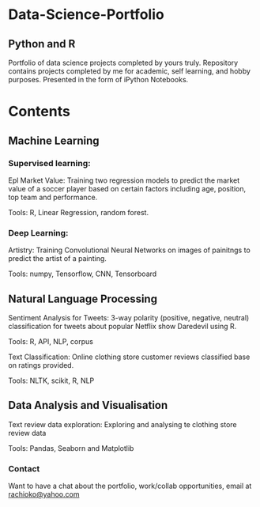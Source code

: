 # Data-Science-Portfolio
## Python and R
Portfolio of data science projects completed by yours truly. 
Repository contains projects completed by me for academic, self learning, and hobby purposes. Presented in the form of iPython Notebooks.


# Contents
## Machine Learning

### Supervised learning: 

Epl Market Value: Training two regression models to predict the market value of a soccer player based on certain factors including age, position, top team and performance.

Tools: R, Linear Regression, random forest.

### Deep Learning: 

Artistry: Training Convolutional Neural Networks on images of painitngs to predict the artist of a painting.  

Tools: numpy, Tensorflow, CNN, Tensorboard

## Natural Language Processing

Sentiment Analysis for Tweets: 3-way polarity (positive, negative, neutral) classification for tweets about popular Netflix show Daredevil using R.

Tools: R, API, NLP, corpus

Text Classification: Online clothing store customer reviews classified base on ratings provided.

Tools: NLTK, scikit, R, NLP

## Data Analysis and Visualisation

Text review data exploration: Exploring and analysing te clothing store review data 

Tools: Pandas, Seaborn and Matplotlib

### Contact
Want to have a chat about the portfolio, work/collab opportunities, email at rachioko@yahoo.com
